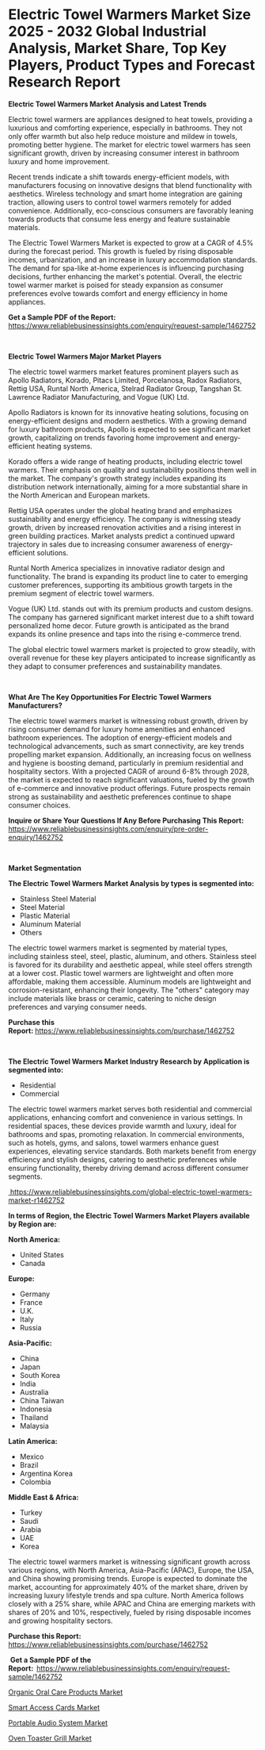 <p><h1>Electric Towel Warmers Market Size 2025 - 2032 Global Industrial Analysis, Market Share, Top Key Players, Product Types and Forecast Research Report</h1></p><p><strong>Electric Towel Warmers Market Analysis and Latest Trends</strong></p>
<p><p>Electric towel warmers are appliances designed to heat towels, providing a luxurious and comforting experience, especially in bathrooms. They not only offer warmth but also help reduce moisture and mildew in towels, promoting better hygiene. The market for electric towel warmers has seen significant growth, driven by increasing consumer interest in bathroom luxury and home improvement.</p><p>Recent trends indicate a shift towards energy-efficient models, with manufacturers focusing on innovative designs that blend functionality with aesthetics. Wireless technology and smart home integration are gaining traction, allowing users to control towel warmers remotely for added convenience. Additionally, eco-conscious consumers are favorably leaning towards products that consume less energy and feature sustainable materials.</p><p>The Electric Towel Warmers Market is expected to grow at a CAGR of 4.5% during the forecast period. This growth is fueled by rising disposable incomes, urbanization, and an increase in luxury accommodation standards. The demand for spa-like at-home experiences is influencing purchasing decisions, further enhancing the market's potential. Overall, the electric towel warmer market is poised for steady expansion as consumer preferences evolve towards comfort and energy efficiency in home appliances.</p></p>
<p><strong>Get a Sample PDF of the Report:&nbsp;</strong> <a href="https://www.reliablebusinessinsights.com/enquiry/request-sample/1462752?utm_campaign=1847&utm_medium=2&utm_source=Github&utm_content=ia&utm_term=07022025&utm_id=electric-towel-warmers">https://www.reliablebusinessinsights.com/enquiry/request-sample/1462752</a></p>
<p>&nbsp;</p>
<p><strong>Electric Towel Warmers Major Market Players</strong></p>
<p><p>The electric towel warmers market features prominent players such as Apollo Radiators, Korado, Pitacs Limited, Porcelanosa, Radox Radiators, Rettig USA, Runtal North America, Stelrad Radiator Group, Tangshan St. Lawrence Radiator Manufacturing, and Vogue (UK) Ltd. </p><p>Apollo Radiators is known for its innovative heating solutions, focusing on energy-efficient designs and modern aesthetics. With a growing demand for luxury bathroom products, Apollo is expected to see significant market growth, capitalizing on trends favoring home improvement and energy-efficient heating systems.</p><p>Korado offers a wide range of heating products, including electric towel warmers. Their emphasis on quality and sustainability positions them well in the market. The company's growth strategy includes expanding its distribution network internationally, aiming for a more substantial share in the North American and European markets.</p><p>Rettig USA operates under the global heating brand and emphasizes sustainability and energy efficiency. The company is witnessing steady growth, driven by increased renovation activities and a rising interest in green building practices. Market analysts predict a continued upward trajectory in sales due to increasing consumer awareness of energy-efficient solutions.</p><p>Runtal North America specializes in innovative radiator design and functionality. The brand is expanding its product line to cater to emerging customer preferences, supporting its ambitious growth targets in the premium segment of electric towel warmers.</p><p>Vogue (UK) Ltd. stands out with its premium products and custom designs. The company has garnered significant market interest due to a shift toward personalized home decor. Future growth is anticipated as the brand expands its online presence and taps into the rising e-commerce trend.</p><p>The global electric towel warmers market is projected to grow steadily, with overall revenue for these key players anticipated to increase significantly as they adapt to consumer preferences and sustainability mandates.</p></p>
<p>&nbsp;</p>
<p><strong>What Are The Key Opportunities For Electric Towel Warmers Manufacturers?</strong></p>
<p><p>The electric towel warmers market is witnessing robust growth, driven by rising consumer demand for luxury home amenities and enhanced bathroom experiences. The adoption of energy-efficient models and technological advancements, such as smart connectivity, are key trends propelling market expansion. Additionally, an increasing focus on wellness and hygiene is boosting demand, particularly in premium residential and hospitality sectors. With a projected CAGR of around 6-8% through 2028, the market is expected to reach significant valuations, fueled by the growth of e-commerce and innovative product offerings. Future prospects remain strong as sustainability and aesthetic preferences continue to shape consumer choices.</p></p>
<p><strong>Inquire or Share Your Questions If Any Before Purchasing This Report:</strong> <a href="https://www.reliablebusinessinsights.com/enquiry/pre-order-enquiry/1462752?utm_campaign=1847&utm_medium=2&utm_source=Github&utm_content=ia&utm_term=07022025&utm_id=electric-towel-warmers">https://www.reliablebusinessinsights.com/enquiry/pre-order-enquiry/1462752</a></p>
<p>&nbsp;</p>
<p><strong>Market Segmentation</strong></p>
<p><strong>The Electric Towel Warmers Market Analysis by types is segmented into:</strong></p>
<p><ul><li>Stainless Steel Material</li><li>Steel Material</li><li>Plastic Material</li><li>Aluminum Material</li><li>Others</li></ul></p>
<p><p>The electric towel warmers market is segmented by material types, including stainless steel, steel, plastic, aluminum, and others. Stainless steel is favored for its durability and aesthetic appeal, while steel offers strength at a lower cost. Plastic towel warmers are lightweight and often more affordable, making them accessible. Aluminum models are lightweight and corrosion-resistant, enhancing their longevity. The "others" category may include materials like brass or ceramic, catering to niche design preferences and varying consumer needs.</p></p>
<p><strong>Purchase this Report:&nbsp;</strong><a href="https://www.reliablebusinessinsights.com/purchase/1462752?utm_campaign=1847&utm_medium=2&utm_source=Github&utm_content=ia&utm_term=07022025&utm_id=electric-towel-warmers">https://www.reliablebusinessinsights.com/purchase/1462752</a></p>
<p>&nbsp;</p>
<p><strong>The Electric Towel Warmers Market Industry Research by Application is segmented into:</strong></p>
<p><ul><li>Residential</li><li>Commercial</li></ul></p>
<p><p>The electric towel warmers market serves both residential and commercial applications, enhancing comfort and convenience in various settings. In residential spaces, these devices provide warmth and luxury, ideal for bathrooms and spas, promoting relaxation. In commercial environments, such as hotels, gyms, and salons, towel warmers enhance guest experiences, elevating service standards. Both markets benefit from energy efficiency and stylish designs, catering to aesthetic preferences while ensuring functionality, thereby driving demand across different consumer segments.</p></p>
<p><a href="https://www.reliablebusinessinsights.com/global-electric-towel-warmers-market-r1462752?utm_campaign=1847&utm_medium=2&utm_source=Github&utm_content=ia&utm_term=07022025&utm_id=electric-towel-warmers">&nbsp;https://www.reliablebusinessinsights.com/global-electric-towel-warmers-market-r1462752</a></p>
<p><strong>In terms of Region, the Electric Towel Warmers Market Players available by Region are:</strong></p>
<p>
    <p> <strong> North America: </strong>
        <ul>
            <li>United States</li>
            <li>Canada</li>
        </ul>
        </p> 
    <p> <strong> Europe: </strong>
        <ul>
            <li>Germany</li>
            <li>France</li>
            <li>U.K.</li>
            <li>Italy</li>
            <li>Russia</li>
        </ul>
        </p> 
    <p> <strong> Asia-Pacific: </strong>
        <ul>
            <li>China</li>
            <li>Japan</li>
            <li>South Korea</li>
            <li>India</li>
            <li>Australia</li>
            <li>China Taiwan</li>
            <li>Indonesia</li>
            <li>Thailand</li>
            <li>Malaysia</li>
        </ul>
        </p> 
    <p> <strong> Latin America: </strong>
        <ul>
            <li>Mexico</li>
            <li>Brazil</li>
            <li>Argentina Korea</li>
            <li>Colombia</li>
        </ul>
        </p> 
    <p> <strong> Middle East & Africa: </strong>
        <ul>
            <li>Turkey</li>
            <li>Saudi</li>
            <li>Arabia</li>
            <li>UAE</li>
            <li>Korea</li>
        </ul>
    </p>
    </p>
<p><p>The electric towel warmers market is witnessing significant growth across various regions, with North America, Asia-Pacific (APAC), Europe, the USA, and China showing promising trends. Europe is expected to dominate the market, accounting for approximately 40% of the market share, driven by increasing luxury lifestyle trends and spa culture. North America follows closely with a 25% share, while APAC and China are emerging markets with shares of 20% and 10%, respectively, fueled by rising disposable incomes and growing hospitality sectors.</p></p>
<p><strong>Purchase this Report: </strong><a href="https://www.reliablebusinessinsights.com/purchase/1462752?utm_campaign=1847&utm_medium=2&utm_source=Github&utm_content=ia&utm_term=07022025&utm_id=electric-towel-warmers">https://www.reliablebusinessinsights.com/purchase/1462752</a></p>
<p>&nbsp;<strong>Get a Sample PDF of the Report:&nbsp;&nbsp;</strong><a href="https://www.reliablebusinessinsights.com/enquiry/request-sample/1462752?utm_campaign=1847&utm_medium=2&utm_source=Github&utm_content=ia&utm_term=07022025&utm_id=electric-towel-warmers">https://www.reliablebusinessinsights.com/enquiry/request-sample/1462752</a></p>
<p><strong></strong></p>
<p><p><a href="https://github.com/verikaahova/Market-Research-Report-List-1/blob/main/organic-oral-care-products-market.md?utm_campaign=1847&utm_medium=2&utm_source=Github&utm_content=ia&utm_term=07022025&utm_id=electric-towel-warmers">Organic Oral Care Products Market</a></p><p><a href="https://github.com/taxyevgwlle/Market-Research-Report-List-1/blob/main/smart-access-cards-market.md?utm_campaign=1847&utm_medium=2&utm_source=Github&utm_content=ia&utm_term=07022025&utm_id=electric-towel-warmers">Smart Access Cards Market</a></p><p><a href="https://github.com/kaqiewan/Market-Research-Report-List-1/blob/main/portable-audio-system-market.md?utm_campaign=1847&utm_medium=2&utm_source=Github&utm_content=ia&utm_term=07022025&utm_id=electric-towel-warmers">Portable Audio System Market</a></p><p><a href="https://github.com/ezahdyre/Market-Research-Report-List-1/blob/main/oven-toaster-grill-market.md?utm_campaign=1847&utm_medium=2&utm_source=Github&utm_content=ia&utm_term=07022025&utm_id=electric-towel-warmers">Oven Toaster Grill Market</a></p></p>